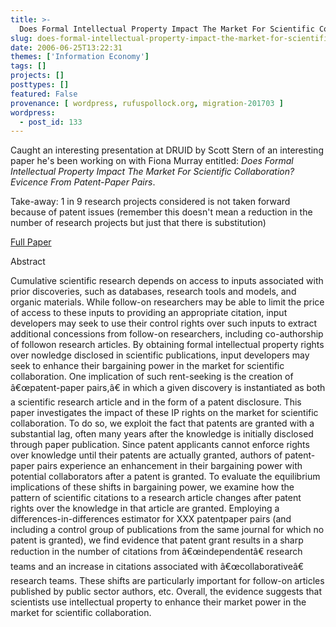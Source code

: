 ```yaml
---
title: >-
  Does Formal Intellectual Property Impact The Market For Scientific Collaboration? Evidence From Patent-Paper Pairs
slug: does-formal-intellectual-property-impact-the-market-for-scientific-collaboration-evidence-from-patent-paper-pairs
date: 2006-06-25T13:22:31
themes: ['Information Economy']
tags: []
projects: []
posttypes: []
featured: False
provenance: [ wordpress, rufuspollock.org, migration-201703 ]
wordpress:
  - post_id: 133
---
```


Caught an interesting presentation at DRUID by Scott Stern of an interesting paper he's been working on with Fiona Murray entitled: *Does Formal Intellectual Property Impact The Market For Scientific Collaboration? Evicence From Patent-Paper Pairs*.

Take-away: 1 in 9 research projects considered is not taken forward because of patent issues (remember this doesn't mean a reduction in the number of research projects but just that there is substitution)

[Full Paper](http://www2.druid.dk/conferences/viewpaper.php?id=779&cf=8)

Abstract

Cumulative scientific research depends on access to inputs associated with prior discoveries, such as databases, research tools and models, and organic materials. While follow-on researchers may be able to limit the price of access to these inputs to providing an appropriate citation, input developers may seek to use their control rights over such inputs to extract additional concessions from follow-on researchers, including co-authorship of followon research articles. By obtaining formal intellectual property rights over nowledge disclosed in scientific publications, input developers may seek to enhance their bargaining power in the market for scientific collaboration. One implication of such rent-seeking is the creation of â€œpatent-paper pairs,â€ in which a given discovery is instantiated as both a scientific research article and in the form of a patent disclosure. This paper investigates the impact of these IP rights on the market for scientific collaboration. To do so, we exploit the fact that patents are granted with a substantial lag, often many years after the knowledge is initially disclosed through paper publication. Since patent applicants cannot enforce rights over knowledge until their patents are actually granted, authors of patent-paper pairs experience an enhancement in their bargaining power with potential collaborators after a patent is granted. To evaluate the equilibrium implications of these shifts in bargaining power, we examine how the pattern of scientific citations to a research article changes after patent rights over the knowledge in that article are granted. Employing a differences-in-differences estimator for XXX patentpaper pairs (and including a control group of publications from the same journal for which no patent is granted), we find evidence that patent grant results in a sharp reduction in the number of citations from â€œindependentâ€ research teams and an increase in citations associated with â€œcollaborativeâ€ research teams. These shifts are particularly important for follow-on articles published by public sector authors, etc. Overall, the evidence suggests that scientists use intellectual property to enhance their market power in the market for scientific collaboration.

